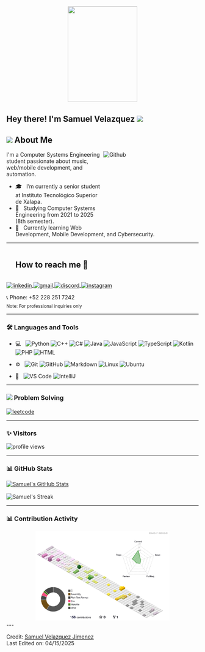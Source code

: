 <div align="center">
  <img src="https://github.com/Mo-Alsehli/Mo-Alsehli/assets/98949843/7b841857-16fb-422d-9297-be42e3eaf3a9" height="250px" width="60%" />
</div>

<h2> Hey there! I'm Samuel Velazquez <img src="https://media.giphy.com/media/hvRJCLFzcasrR4ia7z/giphy.gif" width="35"></h2>

## <picture><img src="https://github.com/7oSkaaa/7oSkaaa/blob/main/Images/about_me.gif?raw=true" width="50px"></picture> About Me

<img align="right" width="250px" height="200px" alt="Github" src="https://github.com/Mo-Alsehli/Mo-Alsehli/assets/98949843/92f233e8-fd56-4521-bc8e-b48fe669209a" />

I'm a Computer Systems Engineering student passionate about music, web/mobile development, and automation.

- 🎓 &nbsp; I’m currently a senior student at Instituto Tecnológico Superior de Xalapa.
- 📅 &nbsp; Studying Computer Systems Engineering from 2021 to 2025 (8th semester).
- 🌱 &nbsp; Currently learning Web Development, Mobile Development, and Cybersecurity.

---

<div id="user-content-toc">
  <ul align="left">
    <summary><h2 style="display: inline-block">How to reach me 🤝</h2></summary>
  </ul>

  <p align="left">
    <a href="https://www.linkedin.com/in/samuel-velázquez-jiménez/" target="blank">
      <img align="center" src="https://user-images.githubusercontent.com/88904952/234979284-68c11d7f-1acc-4f0c-ac78-044e1037d7b0.png" alt="linkedin" height="50" width="50" />
    </a>
    <a href="mailto:samuelvelazquezjimenez@gmail.com" target="blank">
      <img align="center" src="https://github.com/Mo-Alsehli/Mo-Alsehli/assets/98949843/6d935082-a6bb-4f5d-be13-87b821d8421c" alt="gmail" height="50" width="50" />
    </a>
    <a href="https://discordapp.com/users/Anyway476" target="blank">
      <img align="center" src="https://user-images.githubusercontent.com/88904952/234982627-019fd336-6248-453c-9b05-97c13fd1d207.png" alt="discord" height="50" width="50" />
    </a>
    <a href="https://instagram.com/not.sam476" target="blank">
      <img align="center" src="https://cdn-icons-png.flaticon.com/512/2111/2111463.png" alt="instagram" height="50" width="50" />
    </a>
  </p>

  <p align="left">
    📞 Phone: +52 228 251 7242 <br/>
    <sub>Note: For professional inquiries only</sub>
  </p>
</div>

---

<h3>🛠️ Languages and Tools</h3>

- 💻 &nbsp;
  ![Python](https://img.shields.io/badge/-Python-333333?style=flat&logo=python)
  ![C++](https://img.shields.io/badge/-C++-00599C?style=flat&logo=c%2B%2B)
  ![C#](https://img.shields.io/badge/-C%23-239120?style=flat&logo=c-sharp)
  ![Java](https://img.shields.io/badge/-Java-007396?style=flat&logo=java)
  ![JavaScript](https://img.shields.io/badge/-JavaScript-F7DF1E?style=flat&logo=javascript&logoColor=black)
  ![TypeScript](https://img.shields.io/badge/-TypeScript-3178C6?style=flat&logo=typescript)
  ![Kotlin](https://img.shields.io/badge/-Kotlin-0095D5?style=flat&logo=kotlin)
  ![PHP](https://img.shields.io/badge/-PHP-777BB4?style=flat&logo=php)
  ![HTML](https://img.shields.io/badge/-HTML5-E34F26?style=flat&logo=html5&logoColor=white)

- ⚙️ &nbsp;
  ![Git](https://img.shields.io/badge/-Git-F05032?style=flat&logo=git&logoColor=white)
  ![GitHub](https://img.shields.io/badge/-GitHub-181717?style=flat&logo=github)
  ![Markdown](https://img.shields.io/badge/-Markdown-000000?style=flat&logo=markdown)
  ![Linux](https://img.shields.io/badge/-Linux-FCC624?style=flat&logo=linux)
  ![Ubuntu](https://img.shields.io/badge/-Ubuntu-E95420?style=flat&logo=ubuntu&logoColor=white)

- 🔧 &nbsp;
  ![VS Code](https://img.shields.io/badge/-VS%20Code-007ACC?style=flat&logo=visual-studio-code)
  ![IntelliJ](https://img.shields.io/badge/-IntelliJ%20IDEA-000000?style=flat&logo=intellij-idea&logoColor=white)

---

<h3><picture><img src="https://github.com/7oSkaaa/7oSkaaa/blob/main/Images/CP_PS.gif?raw=true" width="50px"></picture> Problem Solving</h3>

<p>
  <a href="https://leetcode.com/u/Anyway476/" target="blank">
    <img align="center" src="https://github.com/Mo-Alsehli/Mo-Alsehli/assets/98949843/ccea8959-b23e-4619-893d-18f85870b45e" alt="leetcode" height="50" width="50" />
  </a>
</p>

---

### ✨ Visitors

<p align="left">
  <img src="https://komarev.com/ghpvc/?username=SamuelVelazquezJimenez" alt="profile views" />
</p>

---

### 📊 GitHub Stats

[![Samuel's GitHub Stats](https://github-readme-stats.vercel.app/api?username=Anyway476&show_icons=true&title_color=fff&icon_color=79ff97&text_color=9f9f9f&bg_color=151515)](https://github.com/Anyway476)

<p><img align="center" src="https://github-readme-streak-stats.herokuapp.com/?user=Anyway476&theme=dark&background=0d1117" alt="Samuel's Streak" /></p>

---

### 📊 Contribution Activity

<div align="center">
  <img src="https://github.com/Mo-Alsehli/Mo-Alsehli/blob/master/profile-3d-contrib/profile-season-animate.svg" alt="3D Contribution" width="70%" />
</div>
---

Credit: [Samuel Velazquez Jimenez](https://github.com/SamuelVelazquezJimenez)  
Last Edited on: 04/15/2025
